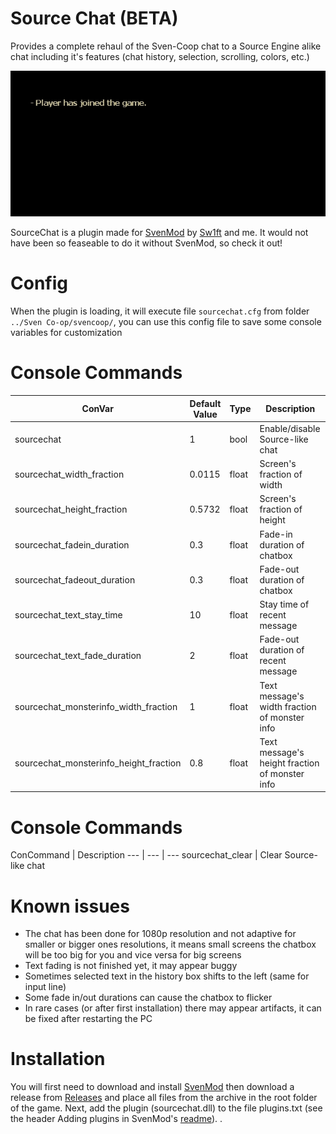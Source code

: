 # Source Chat (BETA)
Provides a complete rehaul of the Sven-Coop chat to a Source Engine alike chat including it's features (chat history, selection, scrolling, colors, etc.)

![](https://github.com/0Reality/SourceChat/blob/main/preview/preview.gif)

SourceChat is a plugin made for [SvenMod](https://github.com/sw1ft747/svenmod "SvenMod") by [Sw1ft](https://github.com/sw1ft747 "SvenMod") and me.
It would not have been so feaseable to do it without SvenMod, so check it out!

# Config
When the plugin is loading, it will execute file `sourcechat.cfg` from folder `../Sven Co-op/svencoop/`, you can use this config file to save some console variables for customization

# Console Commands
ConVar | Default Value | Type | Description
--- | --- | --- | ---
sourcechat | 1 | bool | Enable/disable Source-like chat
sourcechat_width_fraction | 0.0115 | float | Screen's fraction of width
sourcechat_height_fraction | 0.5732 | float | Screen's fraction of height
sourcechat_fadein_duration | 0.3 | float | Fade-in duration of chatbox
sourcechat_fadeout_duration | 0.3 | float | Fade-out duration of chatbox
sourcechat_text_stay_time | 10 | float | Stay time of recent message
sourcechat_text_fade_duration | 2 | float | Fade-out duration of recent message
sourcechat_monsterinfo_width_fraction | 1 | float | Text message's width fraction of monster info
sourcechat_monsterinfo_height_fraction | 0.8 | float | Text message's height fraction of monster info

# Console Commands
ConCommand | Description
--- | --- | ---
sourcechat_clear | Clear Source-like chat

# Known issues
* The chat has been done for 1080p resolution and not adaptive for smaller or bigger ones resolutions, it means small screens the chatbox will be too big for you and vice versa for big screens
* Text fading is not finished yet, it may appear buggy
* Sometimes selected text in the history box shifts to the left (same for input line)
* Some fade in/out durations can cause the chatbox to flicker
* In rare cases (or after first installation) there may appear artifacts, it can be fixed after restarting the PC

# Installation
You will first need to download and install [SvenMod](https://github.com/sw1ft747/svenmod "SvenMod")
then download a release from [Releases](https://github.com/sw1ft747/svenmod "Releases")
and place all files from the archive in the root folder of the game. 
Next, add the plugin (sourcechat.dll) to the file plugins.txt (see the header Adding plugins in SvenMod's [readme](https://github.com/sw1ft747/svenmod)). .
